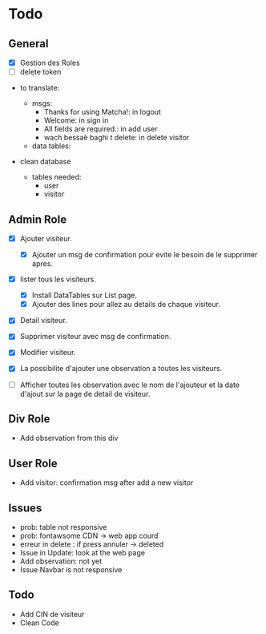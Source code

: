 # Todo

## General
- [x] Gestion des Roles
- [ ] delete token
- to translate:
    - msgs: 
        - Thanks for using Matcha!: in logout
        - Welcome: in sign in
        - All fields are required.: in  add user
        - wach bessaè baghi t delete: in delete visitor
    - data tables:

- clean database
    - tables needed:
        - user
        - visitor

## Admin Role
- [x] Ajouter visiteur.
    - [x] Ajouter un msg de confirmation pour evite le besoin de le supprimer apres.
- [x] lister tous les visiteurs.
    - [x] Install DataTables sur List page.
    - [x] Ajouter des lines pour allez au details de chaque visiteur.
- [x] Detail visiteur.
- [x] Supprimer visiteur avec msg de confirmation.
- [x] Modifier visiteur.
- [x] La possibilite d'ajouter une observation a toutes les visiteurs.
- [ ] Afficher toutes les observation avec le nom de l'ajouteur et la date d'ajout sur la page de detail de visiteur.


## Div Role
- Add observation from this div

## User Role
- Add visitor: confirmation msg after add a new visitor

## Issues 
- prob: table not responsive
- prob: fontawsome CDN -> web app courd
- erreur in delete : if press annuler -> deleted
- Issue in Update: look at the web page
- Add observation: not yet
- Issue Navbar is not responsive
## Todo
- Add CIN de visiteur
- Clean Code